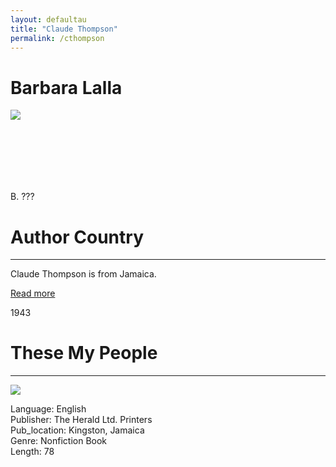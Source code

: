 ```yaml
---
layout: defaultau
title: "Claude Thompson"
permalink: /cthompson
---
```

<!-- partial:index.partial.html -->
<div class="content">
    <h1>Barbara Lalla</h1>
    <div class="quote">
        <div><img src="https://t4.ftcdn.net/jpg/03/40/12/49/360_F_340124934_bz3pQTLrdFpH92ekknuaTHy8JuXgG7fi.jpg" class="logo"></div>
    </div>
    <div class="timeline">
        <div style="padding-bottom:100px;"></div>
        <div class="block">
            <div class="date right"><p class="right"> B. ??? </p></div>
            <div class="dot"></div>
            <div class="left first">
                <h1>Author Country</h1><hr>
            <p>Claude Thompson is from Jamaica.</p>
                <a href="#" target="_blank">Read more</a>
            </div>
        </div>
        <div class="block">
            <div class="date left"><p class="left">1943</p></div>
            <div class="dot"></div>
            <div class="right">
                <h1>These My People</h1><hr>
                <p><img src="https://images-na.ssl-images-amazon.com/images/I/41sQorwhseL._SX327_BO1,204,203,200_.jpg"></p>
                <p>
                Language: English <br/>
                Publisher: The Herald Ltd. Printers		 <br/>
                Pub_location: Kingston, Jamaica <br/>
                Genre: Nonfiction Book <br/>
                Length: 78 <br/>                   </p>
            </div>
        </div>
</div>
<!-- partial -->
  <script src='https://cdnjs.cloudflare.com/ajax/libs/jquery/3.1.1/jquery.min.js'></script><script  src="assets/js/authorscript.js"></script>
